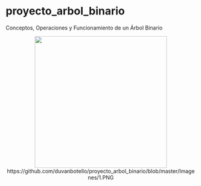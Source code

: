 # proyecto_arbol_binario
Conceptos, Operaciones y Funcionamiento de un Árbol Binario

 <p align="center"> <img src="your_relative_path_here" width="350"/> https://github.com/duvanbotello/proyecto_arbol_binario/blob/master/Imagenes/1.PNG</p> 
